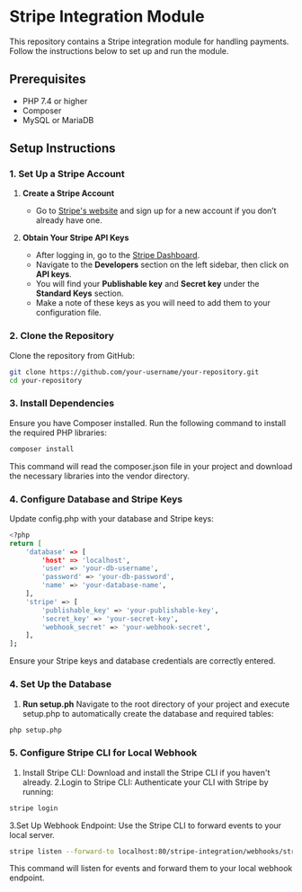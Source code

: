 # Stripe Integration Module

This repository contains a Stripe integration module for handling payments. Follow the instructions below to set up and run the module.

## Prerequisites

- PHP 7.4 or higher
- Composer
- MySQL or MariaDB

## Setup Instructions

### 1. Set Up a Stripe Account

1. **Create a Stripe Account**

   - Go to [Stripe's website](https://stripe.com) and sign up for a new account if you don’t already have one.

2. **Obtain Your Stripe API Keys**

   - After logging in, go to the [Stripe Dashboard](https://dashboard.stripe.com/).
   - Navigate to the **Developers** section on the left sidebar, then click on **API keys**.
   - You will find your **Publishable key** and **Secret key** under the **Standard Keys** section.
   - Make a note of these keys as you will need to add them to your configuration file.
     
### 2. Clone the Repository

Clone the repository from GitHub:

```bash
git clone https://github.com/your-username/your-repository.git
cd your-repository
```
### 3.  Install Dependencies
Ensure you have Composer installed. Run the following command to install the required PHP libraries:

```bash
composer install
```
This command will read the composer.json file in your project and download the necessary libraries into the vendor directory.

### 4. Configure Database and Stripe Keys
Update config.php with your database and Stripe keys:

```bash
<?php
return [
    'database' => [
        'host' => 'localhost',
        'user' => 'your-db-username',
        'password' => 'your-db-password',
        'name' => 'your-database-name',
    ],
    'stripe' => [
        'publishable_key' => 'your-publishable-key',
        'secret_key' => 'your-secret-key',
        'webhook_secret' => 'your-webhook-secret',
    ],
];
```
Ensure your Stripe keys and database credentials are correctly entered.

### 4. Set Up the Database
1. **Run setup.ph**
Navigate to the root directory of your project and execute setup.php to automatically create the database and required tables:

```bash
php setup.php
```
### 5. Configure Stripe CLI for Local Webhook
1. Install Stripe CLI: Download and install the Stripe CLI if you haven't already.
2.Login to Stripe CLI: Authenticate your CLI with Stripe by running:

```bash
stripe login
```
3.Set Up Webhook Endpoint: Use the Stripe CLI to forward events to your local server.

```bash
stripe listen --forward-to localhost:80/stripe-integration/webhooks/stripe_webhook.php
```
This command will listen for events and forward them to your local webhook endpoint.





